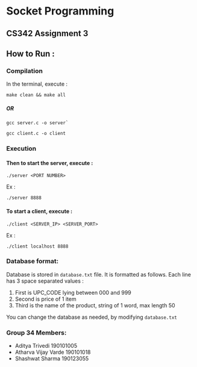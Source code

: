 # Socket Programming
## CS342 Assignment 3

## How to Run : 

### Compilation
In the terminal, execute : 
```
make clean && make all
```
##### OR
```
gcc server.c -o server`
```
```
gcc client.c -o client
```

### Execution
#### Then to start the server, execute : 
```
./server <PORT NUMBER>
```
Ex : 
```
./server 8888
```
#### To start a client, execute : 
```
./client <SERVER_IP> <SERVER_PORT>
```
Ex : 
```
./client localhost 8888
```

### Database format:
Database is stored in `database.txt` file. It is formatted as follows.
Each line has 3 space separated values :  
1. First is UPC_CODE lying between 000 and 999
2. Second is price of 1 item
3. Third is the name of the product, string of 1 word, max length 50

You can change the database as needed, by modifying `database.txt`


### Group 34 Members:
- Aditya Trivedi 190101005
- Atharva Vijay Varde 190101018
- Shashwat Sharma 190123055
